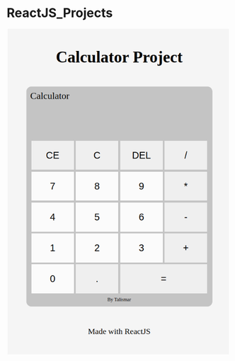 # ReactJS_Projects

<p align="center">
  <img src="./Calculator Project/img/Calculator_ReactJs.png" alt="SPA - ReactJS" style="display: flex;" width="500px" >
</p>